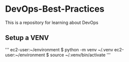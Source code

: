# DevOps-Best-Practices
This is a repository for learning about DevOps 

## Setup a VENV

'''
ec2-user:~/environment $ python -m venv ~/.venv
ec2-user:~/environment $ source ~/.venv/bin/activate
'''